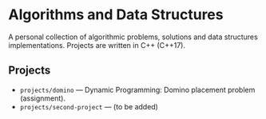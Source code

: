 # Algorithms and Data Structures

A personal collection of algorithmic problems, solutions and data structures implementations.
Projects are written in C++ (C++17).

## Projects
- `projects/domino` — Dynamic Programming: Domino placement problem (assignment).
- `projects/second-project` — (to be added)
